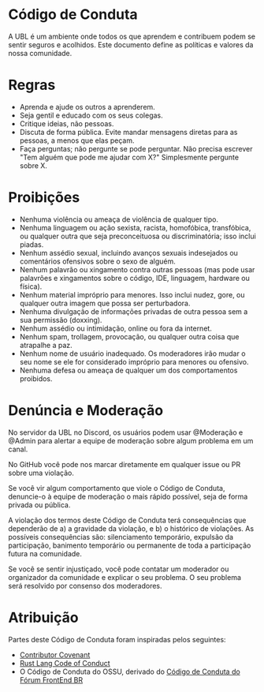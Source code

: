 # Código de Conduta

A UBL é um ambiente onde todos os que aprendem e contribuem podem se sentir seguros e acolhidos. Este documento define as políticas e valores da nossa comunidade.
# Regras
* Aprenda e ajude os outros a aprenderem.
* Seja gentil e educado com os seus colegas.
* Critique ideias, não pessoas.
* Discuta de forma pública. Evite mandar mensagens diretas para as pessoas, a menos que elas peçam.
* Faça perguntas; não pergunte se pode perguntar. Não precisa escrever "Tem alguém que pode me ajudar com X?" Simplesmente pergunte sobre X.
# Proibições
* Nenhuma violência ou ameaça de violência de qualquer tipo.
* Nenhuma linguagem ou ação sexista, racista, homofóbica, transfóbica, ou qualquer outra que seja preconceituosa ou discriminatória; isso inclui piadas.
* Nenhum assédio sexual, incluindo avanços sexuais indesejados ou comentários ofensivos sobre o sexo de alguém.
* Nenhum palavrão ou xingamento contra outras pessoas (mas pode usar palavrões e xingamentos sobre o código, IDE, linguagem, hardware ou física).
* Nenhum material impróprio para menores. Isso inclui nudez, gore, ou qualquer outra imagem que possa ser perturbadora.
* Nenhuma divulgação de informações privadas de outra pessoa sem a sua permissão (doxxing).
* Nenhum assédio ou intimidação, online ou fora da internet.
* Nenhum spam, trollagem, provocação, ou qualquer outra coisa que atrapalhe a paz.
* Nenhum nome de usuário inadequado. Os moderadores irão mudar o seu nome se ele for considerado impróprio para menores ou ofensivo.
* Nenhuma defesa ou ameaça de qualquer um dos comportamentos proibidos.
# Denúncia e Moderação
No servidor da UBL no Discord, os usuários podem usar @Moderação e @Admin para alertar a equipe de moderação sobre algum problema em um canal.

No GitHub você pode nos marcar diretamente em qualquer issue ou PR sobre uma violação.

Se você vir algum comportamento que viole o Código de Conduta, denuncie-o à equipe de moderação o mais rápido possível, seja de forma privada ou pública.

A violação dos termos deste Código de Conduta terá consequências que dependerão de a) a gravidade da violação, e b) o histórico de violações. As possíveis consequências são: silenciamento temporário, expulsão da participação, banimento temporário ou permanente de toda a participação futura na comunidade.

Se você se sentir injustiçado, você pode contatar um moderador ou organizador da comunidade e explicar o seu problema. O seu problema será resolvido por consenso dos moderadores.

# Atribuição
Partes deste Código de Conduta foram inspiradas pelos seguintes:
* [Contributor Covenant](https://www.contributor-covenant.org/version/2/0/code_of_conduct/)
* [Rust Lang Code of Conduct](https://www.contributor-covenant.org/version/2/0/code_of_conduct/)
* O Código de Conduta do OSSU, derivado do [Código de Conduta do Fórum FrontEnd BR](https://www.contributor-covenant.org/version/2/0/code_of_conduct/)
